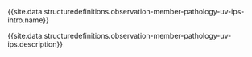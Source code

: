 {{site.data.structuredefinitions.observation-member-pathology-uv-ips-intro.name}}

{{site.data.structuredefinitions.observation-member-pathology-uv-ips.description}}


